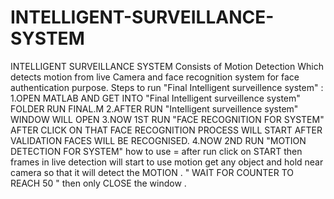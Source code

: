# INTELLIGENT-SURVEILLANCE-SYSTEM
INTELLIGENT SURVEILLANCE SYSTEM Consists of Motion Detection Which detects motion from live Camera and face recognition system for face authentication purpose. 
Steps to run "Final Intelligent surveillence system"  :
1.OPEN MATLAB AND GET INTO "Final Intelligent surveillence system" FOLDER
   RUN FINAL.M 
2.AFTER RUN "Intelligent surveillence system" WINDOW WILL OPEN 
3.NOW 1ST RUN "FACE RECOGNITION FOR SYSTEM"  AFTER CLICK ON THAT 
   FACE RECOGNITION PROCESS WILL START AFTER VALIDATION FACES WILL BE       RECOGNISED.
4.NOW 2ND RUN "MOTION DETECTION FOR SYSTEM" 
   how to use = after run click on START then frames in live detection will start to use motion    get any object and hold near camera so that it will detect the MOTION . 
   " WAIT FOR COUNTER TO REACH 50 " then only CLOSE  the window . 
